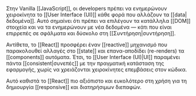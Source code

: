 Στην Vanilla [[JavaScript]], οι developers πρέπει να ενημερώνουν χειροκίνητα το [[User Interface (UI)]] κάθε φορά που αλλάζουν τα [[data| δεδομένα]]. Αυτό σημαίνει ότι πρέπει να επιλέγουν τα κατάλληλα [[DOM]] στοιχεία και να τα ενημερώνουν με νέα δεδομένα — κάτι που είναι επιρρεπές σε σφάλματα και δύσκολο στη [[Συντήρηση|συντήρηση]].

Αντίθετα, το [[React]] προσφέρει έναν [[reactive]] μηχανισμό που παρακολουθεί αλλαγές στο [[state]] και επανα-αποδίδει (re-renders) τα [[components]] αυτόματα. Έτσι, το [[User Interface (UI)|UI]] παραμένει πάντα [[consistent|συνεπές]] με την πραγματική κατάσταση της εφαρμογής, χωρίς να χρειάζονται χειροκίνητες επεμβάσεις στον κώδικα.

Αυτό καθιστά το [[React]] πιο αξιόπιστο και ευκολότερο στη χρήση για τη δημιουργία [[responsive]] και διατηρήσιμων διεπαφών.